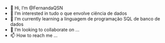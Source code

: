 - 👋 Hi, I’m @FernandaQSN
- 👀 I’m interested in  tudo o que envolve ciência de dados
- 🌱 I’m currently learning  a linguagem de programação SQL de banco de dados
- 💞️ I’m looking to collaborate on ...
- 📫 How to reach me ...

<!---
FernandaQSN/FernandaQSN is a ✨ special ✨ repository because its `README.md` (this file) appears on your GitHub profile.
You can click the Preview link to take a look at your changes.
--->
